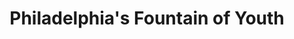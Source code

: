 ---
pid: CH26
title: Philadelphia's Fountain of Youth
location_transcription: Uni City
zipcode: '19104'
outside_phl: 
neighborhood: University City,Belmont,Parkside,Powelton Village
age: '26'
age_range: 20-29
instagram: 
image_file_name: CH_26.jpg
proposal_transcription: This monument will represent children in today's society going
  through //the struggle// whether it's mental or emotional. There are so many things
  going on in today's society, and little do we know, this effects the children the
  most. We need something to represent the importance of the youth! They are our future!
topic: Youth,Violence
topic_summary: 0, 0
type: Sculpture Statue
keywords_other: future, potential, struggle
credit: "#youth"
image_labels: 
twitter: 
facebook: 
permalink: "/monuments/ch26/"
layout: item-page
---